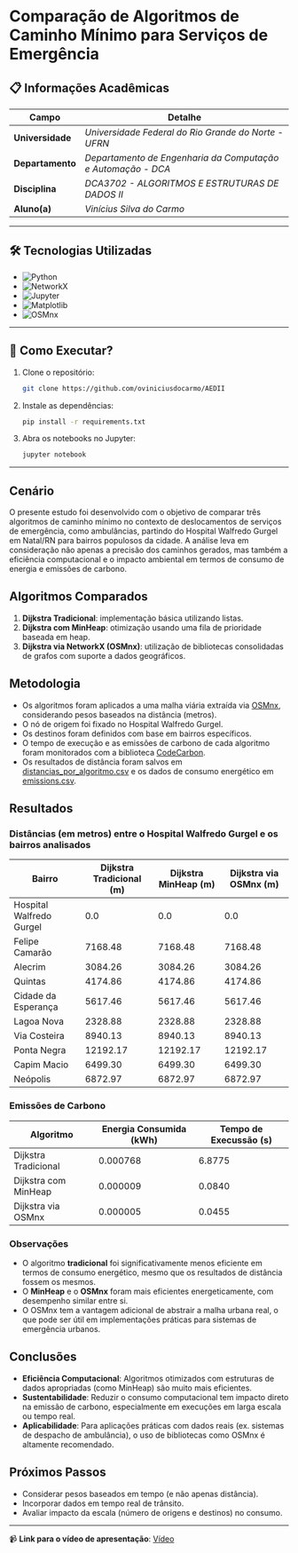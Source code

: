 # Comparação de Algoritmos de Caminho Mínimo para Serviços de Emergência

## **📋 Informações Acadêmicas**  
| Campo               | Detalhe                              |
|---------------------|--------------------------------------------------------------|
| **Universidade**    | *Universidade Federal do Rio Grande do Norte - UFRN*         |
| **Departamento**    | *Departamento de Engenharia da Computação e Automação - DCA* |
| **Disciplina**      | *DCA3702 - ALGORITMOS E ESTRUTURAS DE DADOS II*              |
| **Aluno(a)**        | *Vinícius Silva do Carmo*                                    |

---

## **🛠️ Tecnologias Utilizadas**  
- ![Python](https://img.shields.io/badge/Python-3.8%2B-blue)  
- ![NetworkX](https://img.shields.io/badge/NetworkX-2.6%2B-orange)  
- ![Jupyter](https://img.shields.io/badge/Jupyter-Notebook-red)  
- ![Matplotlib](https://img.shields.io/badge/Matplotlib-3.5%2B-yellowgreen)  
- ![OSMnx](https://img.shields.io/badge/OSMnx-2.0.3%2B-brightgreen)

---

## **🚀 Como Executar?**  
1. Clone o repositório:  
   ```bash
   git clone https://github.com/oviniciusdocarmo/AEDII
   ```
2. Instale as dependências:  
   ```bash
   pip install -r requirements.txt
   ```
3. Abra os notebooks no Jupyter:  
   ```bash
   jupyter notebook
   ```

---

## Cenário

O presente estudo foi desenvolvido com o objetivo de comparar três algoritmos de caminho mínimo no contexto de deslocamentos de serviços de emergência, como ambulâncias, partindo do Hospital Walfredo Gurgel em Natal/RN para bairros populosos da cidade. A análise leva em consideração não apenas a precisão dos caminhos gerados, mas também a eficiência computacional e o impacto ambiental em termos de consumo de energia e emissões de carbono.

## Algoritmos Comparados

1. **Dijkstra Tradicional**: implementação básica utilizando listas.
2. **Dijkstra com MinHeap**: otimização usando uma fila de prioridade baseada em heap.
3. **Dijkstra via NetworkX (OSMnx)**: utilização de bibliotecas consolidadas de grafos com suporte a dados geográficos.

## Metodologia

- Os algoritmos foram aplicados a uma malha viária extraída via [OSMnx](https://osmnx.readthedocs.io/), considerando pesos baseados na distância (metros).
- O nó de origem foi fixado no Hospital Walfredo Gurgel.
- Os destinos foram definidos com base em bairros específicos.
- O tempo de execução e as emissões de carbono de cada algoritmo foram monitorados com a biblioteca [CodeCarbon](https://mlco2.github.io/codecarbon/).
- Os resultados de distância foram salvos em [distancias_por_algoritmo.csv](emissions/distancias_por_algoritmo.csv) e os dados de consumo energético em [emissions.csv](emissions/emissions.csv).

## Resultados

### Distâncias (em metros) entre o Hospital Walfredo Gurgel e os bairros analisados

| Bairro                  | Dijkstra Tradicional (m) | Dijkstra MinHeap (m) | Dijkstra via OSMnx (m) |
|-------------------------|---------------------------|------------------------|--------------------------|
| Hospital Walfredo Gurgel | 0.0                       | 0.0                    | 0.0                      |
| Felipe Camarão          | 7168.48                   | 7168.48                | 7168.48                  |
| Alecrim                 | 3084.26                   | 3084.26                | 3084.26                  |
| Quintas                 | 4174.86                   | 4174.86                | 4174.86                  |
| Cidade da Esperança     | 5617.46                   | 5617.46                | 5617.46                  |
| Lagoa Nova              | 2328.88                   | 2328.88                | 2328.88                  |
| Via Costeira            | 8940.13                   | 8940.13                | 8940.13                  |
| Ponta Negra             | 12192.17                  | 12192.17               | 12192.17                 |
| Capim Macio             | 6499.30                   | 6499.30                | 6499.30                  |
| Neópolis                | 6872.97                   | 6872.97                | 6872.97                  |

### Emissões de Carbono

| Algoritmo               | Energia Consumida (kWh)  | Tempo de Execussão (s) |
|-------------------------|--------------------------|------------------------|
| Dijkstra Tradicional    | 0.000768                 | 6.8775                 |
| Dijkstra com MinHeap    | 0.000009                 | 0.0840                 |
| Dijkstra via OSMnx      | 0.000005                 | 0.0455                 |

### Observações

- O algoritmo **tradicional** foi significativamente menos eficiente em termos de consumo energético, mesmo que os resultados de distância fossem os mesmos.
- O **MinHeap** e o **OSMnx** foram mais eficientes energeticamente, com desempenho similar entre si.
- O OSMnx tem a vantagem adicional de abstrair a malha urbana real, o que pode ser útil em implementações práticas para sistemas de emergência urbanos.

## Conclusões

- **Eficiência Computacional**: Algoritmos otimizados com estruturas de dados apropriadas (como MinHeap) são muito mais eficientes.
- **Sustentabilidade**: Reduzir o consumo computacional tem impacto direto na emissão de carbono, especialmente em execuções em larga escala ou tempo real.
- **Aplicabilidade**: Para aplicações práticas com dados reais (ex. sistemas de despacho de ambulância), o uso de bibliotecas como OSMnx é altamente recomendado.

## Próximos Passos

- Considerar pesos baseados em tempo (e não apenas distância).
- Incorporar dados em tempo real de trânsito.
- Avaliar impacto da escala (número de origens e destinos) no consumo.


---
📹 **Link para o vídeo de apresentação**: [Vídeo](https://youtu.be/V2bBloL8LUY)

